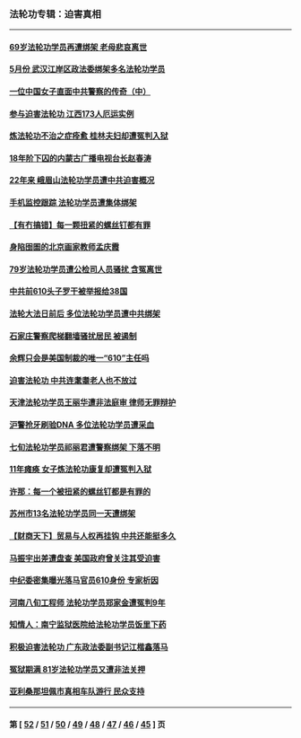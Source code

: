 ### 法轮功专辑：迫害真相
---
#### [69岁法轮功学员再遭绑架 老母悲哀离世](../../pages/nf4379/n12988169.md?06010430) 
#### [5月份 武汉江岸区政法委绑架多名法轮功学员](../../pages/nf4379/n12988190.md?06010430) 
#### [一位中国女子直面中共警察的传奇（中）](../../pages/nf4379/n12987620.md?06010430) 
#### [参与迫害法轮功 江西173人厄运实例](../../pages/nf4379/n12986119.md?06010430) 
#### [炼法轮功不治之症痊愈 桂林夫妇却遭冤判入狱](../../pages/nf4379/n12985744.md?06010430) 
#### [18年阶下囚的内蒙古广播电视台长赵春涛](../../pages/nf4379/n12980249.md?06010430) 
#### [22年来 峨眉山法轮功学员遭中共迫害概况](../../pages/nf4379/n12974308.md?06010430) 
#### [手机监控跟踪 法轮功学员遭集体绑架](../../pages/nf4379/n12977989.md?06010430) 
#### [【有冇搞错】每一颗扭紧的螺丝钉都有罪](../../pages/nf4379/n12977983.md?06010430) 
#### [身陷囹圄的北京画家教师孟庆霞](../../pages/nf4379/n12977437.md?06010430) 
#### [79岁法轮功学员遭公检司人员骚扰 含冤离世](../../pages/nf4379/n12976879.md?06010430) 
#### [中共前610头子罗干被举报给38国](../../pages/nf4379/n12975419.md?06010430) 
#### [法轮大法日前后 多位法轮功学员遭中共绑架](../../pages/nf4379/n12970047.md?06010430) 
#### [石家庄警察爬梯翻墙骚扰居民 被遏制](../../pages/nf4379/n12974162.md?06010430) 
#### [余辉只会是美国制裁的唯一“610”主任吗](../../pages/nf4379/n12972837.md?06010430) 
#### [迫害法轮功 中共连耄耋老人也不放过](../../pages/nf4379/n12972320.md?06010430) 
#### [天津法轮功学员王丽华遭非法庭审 律师无罪辩护](../../pages/nf4379/n12971731.md?06010430) 
#### [沪警抢牙刷验DNA 多位法轮功学员遭采血](../../pages/nf4379/n12969218.md?06010430) 
#### [七旬法轮功学员祁丽君遭警察绑架 下落不明](../../pages/nf4379/n12958701.md?06010430) 
#### [11年瘫痪 女子炼法轮功康复却遭冤判入狱](../../pages/nf4379/n12969556.md?06010430) 
#### [许那：每一个被扭紧的螺丝钉都是有罪的](../../pages/nf4379/n12970293.md?06010430) 
#### [苏州市13名法轮功学员同一天遭绑架](../../pages/nf4379/n12969071.md?06010430) 
#### [【财商天下】贸易与人权再挂钩 中共还能挺多久](../../pages/nf4379/n12968324.md?06010430) 
#### [马振宇出差遭盘查 美国政府曾关注其受迫害](../../pages/nf4379/n12954069.md?06010430) 
#### [中纪委密集曝光落马官员610身份 专家析因](../../pages/nf4379/n12965122.md?06010430) 
#### [河南八旬工程师 法轮功学员郑家金遭冤判9年](../../pages/nf4379/n12966181.md?06010430) 
#### [知情人：南宁监狱医院给法轮功学员饭里下药](../../pages/nf4379/n12963981.md?06010430) 
#### [积极迫害法轮功 广东政法委副书记江楷鑫落马](../../pages/nf4379/n12963572.md?06010430) 
#### [冤狱期满 81岁法轮功学员又遭非法关押](../../pages/nf4379/n12960945.md?06010430) 
#### [亚利桑那坦佩市真相车队游行 民众支持](../../pages/nf4379/n12961510.md?06010430) 

---
#### 第 [ [52](./52.md?06010430) / [51](./51.md?06010430) / [50](./50.md?06010430) / [49](./49.md?06010430) / [48](./48.md?06010430) / [47](./47.md?06010430) / [46](./46.md?06010430) / [45](./45.md?06010430) ] 页
